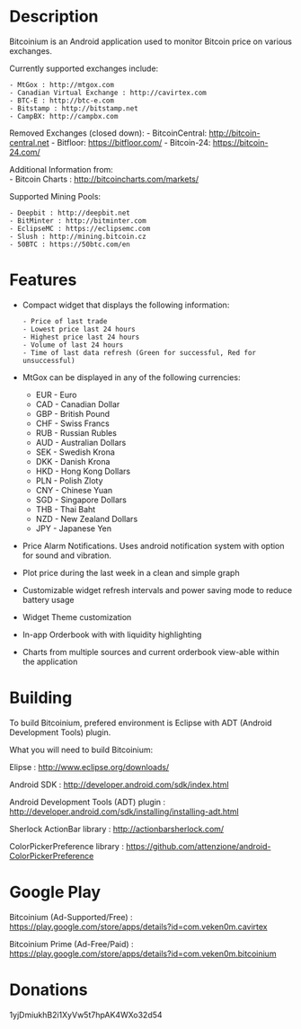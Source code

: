 Description
===============
Bitcoinium is an Android application used to monitor Bitcoin price on various exchanges. 

Currently supported exchanges include:

	- MtGox : http://mtgox.com
	- Canadian Virtual Exchange : http://cavirtex.com
	- BTC-E	: http://btc-e.com
	- Bitstamp : http://bitstamp.net
	- CampBX: http://campbx.com
	
Removed Exchanges (closed down):
	- BitcoinCentral: http://bitcoin-central.net
	- Bitfloor: https://bitfloor.com/
	- Bitcoin-24: https://bitcoin-24.com/
		
Additional Information from:	
	- Bitcoin Charts			: http://bitcoincharts.com/markets/

Supported Mining Pools:

	- Deepbit : http://deepbit.net
	- BitMinter : http://bitminter.com
	- EclipseMC : https://eclipsemc.com
	- Slush : http://mining.bitcoin.cz
	- 50BTC : https://50btc.com/en

Features
===============
- Compact widget that displays the following information:
 
      - Price of last trade
      - Lowest price last 24 hours
      - Highest price last 24 hours
      - Volume of last 24 hours
      - Time of last data refresh (Green for successful, Red for unsuccessful)
      
- MtGox can be displayed in any of the following currencies:
	- EUR - Euro
	- CAD - Canadian Dollar
	- GBP - British Pound
	- CHF - Swiss Francs
	- RUB - Russian Rubles
	- AUD - Australian Dollars
	- SEK - Swedish Krona
	- DKK - Danish Krona
	- HKD - Hong Kong Dollars
	- PLN - Polish Zloty
	- CNY - Chinese Yuan
	- SGD - Singapore Dollars
	- THB - Thai Baht
	- NZD - New Zealand Dollars
	- JPY - Japanese Yen

- Price Alarm Notifications. Uses android notification system with option for sound and vibration.
- Plot price during the last week in a clean and simple graph
- Customizable widget refresh intervals and power saving mode to reduce battery usage
- Widget Theme customization
- In-app Orderbook with with liquidity highlighting
- Charts from multiple sources and current orderbook view-able within the application

Building
===============
To build Bitcoinium, prefered environment is Eclipse with ADT (Android Development Tools) plugin. 

What you will need to build Bitcoinium:

Elipse									: http://www.eclipse.org/downloads/

Android SDK								: http://developer.android.com/sdk/index.html

Android Development Tools (ADT) plugin	: http://developer.android.com/sdk/installing/installing-adt.html

Sherlock ActionBar library				: http://actionbarsherlock.com/

ColorPickerPreference library				: https://github.com/attenzione/android-ColorPickerPreference


Google Play
===============
Bitcoinium (Ad-Supported/Free)	: https://play.google.com/store/apps/details?id=com.veken0m.cavirtex

Bitcoinium Prime (Ad-Free/Paid)	: https://play.google.com/store/apps/details?id=com.veken0m.bitcoinium


Donations
===============
1yjDmiukhB2i1XyVw5t7hpAK4WXo32d54
